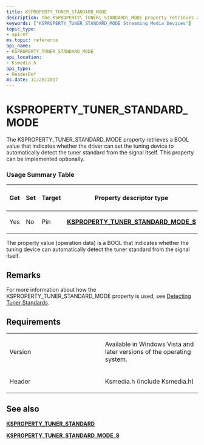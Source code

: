 ```yaml
---
title: KSPROPERTY_TUNER_STANDARD_MODE
description: The KSPROPERTY\_TUNER\_STANDARD\_MODE property retrieves a BOOL value that indicates whether the driver can set the tuning device to automatically detect the tuner standard from the signal itself. This property can be implemented optionally.
keywords: ["KSPROPERTY_TUNER_STANDARD_MODE Streaming Media Devices"]
topic_type:
- apiref
ms.topic: reference
api_name:
- KSPROPERTY_TUNER_STANDARD_MODE
api_location:
- Ksmedia.h
api_type:
- HeaderDef
ms.date: 11/28/2017
---
```


# KSPROPERTY\_TUNER\_STANDARD\_MODE


The KSPROPERTY\_TUNER\_STANDARD\_MODE property retrieves a BOOL value that indicates whether the driver can set the tuning device to automatically detect the tuner standard from the signal itself. This property can be implemented optionally.

### Usage Summary Table

<table>
<colgroup>
<col width="20%" />
<col width="20%" />
<col width="20%" />
<col width="20%" />
<col width="20%" />
</colgroup>
<thead>
<tr class="header">
<th>Get</th>
<th>Set</th>
<th>Target</th>
<th>Property descriptor type</th>
<th>Property value type</th>
</tr>
</thead>
<tbody>
<tr class="odd">
<td><p>Yes</p></td>
<td><p>No</p></td>
<td><p>Pin</p></td>
<td><p><a href="/windows-hardware/drivers/ddi/ksmedia/ns-ksmedia-ksproperty_tuner_standard_mode_s" data-raw-source="[&lt;strong&gt;KSPROPERTY_TUNER_STANDARD_MODE_S&lt;/strong&gt;](/windows-hardware/drivers/ddi/ksmedia/ns-ksmedia-ksproperty_tuner_standard_mode_s)"><strong>KSPROPERTY_TUNER_STANDARD_MODE_S</strong></a></p></td>
<td><p>BOOL</p></td>
</tr>
</tbody>
</table>

 

The property value (operation data) is a BOOL that indicates whether the tuning device can automatically detect the tuner standard from the signal itself.

## Remarks

For more information about how the KSPROPERTY\_TUNER\_STANDARD\_MODE property is used, see [Detecting Tuner Standards](./detecting-tuner-standards.md).

## Requirements

<table>
<colgroup>
<col width="50%" />
<col width="50%" />
</colgroup>
<tbody>
<tr class="odd">
<td><p>Version</p></td>
<td><p>Available in Windows Vista and later versions of the operating system.</p></td>
</tr>
<tr class="even">
<td><p>Header</p></td>
<td>Ksmedia.h (include Ksmedia.h)</td>
</tr>
</tbody>
</table>

## See also


[**KSPROPERTY\_TUNER\_STANDARD**](ksproperty-tuner-standard.md)

[**KSPROPERTY\_TUNER\_STANDARD\_MODE\_S**](/windows-hardware/drivers/ddi/ksmedia/ns-ksmedia-ksproperty_tuner_standard_mode_s)

